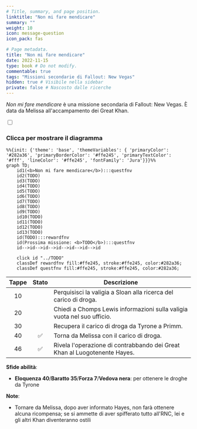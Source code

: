 ```yaml
---
# Title, summary, and page position.
linktitle: "Non mi fare mendicare"
summary: ""
weight: 10
icon: message-question
icon_pack: fas

# Page metadata.
title: "Non mi fare mendicare"
date: 2022-11-15
type: book # Do not modify.
commentable: true
tags: "Missioni secondarie di Fallout: New Vegas"
hidden: true # Visibile nella sidebar
private: false # Nascosto dalle ricerche
---
```


<div class="fnv">


*Non mi fare mendicare* è una missione secondaria di Fallout: New Vegas. È data da Melissa all'accampamento dei Great Khan.


<section class="chart-collapse">
<input type="checkbox" name="collapse2" id="handle2">
<h3 class="handle">
<label for="handle2">Clicca per mostrare il diagramma</label>
</h3>
<div class="content">

```mermaid
%%{init: {'theme': 'base', 'themeVariables': { 'primaryColor': '#282a36', 'primaryBorderColor': '#ffe245', 'primaryTextColor': '#fff', 'lineColor': '#ffe245', 'fontFamily': 'Jura'}}}%%
graph TD;
    id1(<b>Non mi fare mendicare</b>):::questfnv
    id2(TODO)
    id3(TODO)
    id4(TODO)
    id5(TODO)
    id6(TODO)
    id7(TODO) 
    id8(TODO)
    id9(TODO)
    id10(TODO)
    id11(TODO)
    id12(TODO)
    id13(TODO) 
    id(TODO):::rewardfnv
    id(Prossima missione: <b>TODO</b>):::questfnv
    id-->id-->id-->id-->id-->id-->id
    
    click id "../TODO"
    classDef rewardfnv fill:#ffe245, stroke:#ffe245, color:#282a36;
    classDef questfnv fill:#ffe245, stroke:#ffe245, color:#282a36;
```

</div>
</section>

| Tappe |       Stato        | Descrizione |
|:-----:|:------------------:| ----------- |
|                           10                          |            | Perquisisci la valigia a Sloan alla ricerca del carico di droga.                                                                                                            |
|                           20                          |            | Chiedi a Chomps Lewis informazioni sulla valigia vuota nel suo ufficio.                                                                                                     |
|                           30                          |            | Recupera il carico di droga da Tyrone a Primm.                                                                                                                              |
|                           40                          | :white_check_mark: | Torna da Melissa con il carico di droga.                                                                                                                                    |
|                           46                          | :white_check_mark: | Rivela l'operazione di contrabbando dei Great Khan al Luogotenente Hayes.                                                                                                   |



**Sfide abilità**:
- **Eloquenza 40**/**Baratto 35**/**Forza 7**/**Vedova nera**: per ottenere le droghe da Tyrone



**Note**:
- Tornare da Melissa, dopo aver informato Hayes, non farà ottenere alcuna ricompensa; se si ammette di aver spifferato tutto all'RNC, lei e gli altri Khan diventeranno ostili 


</div>


